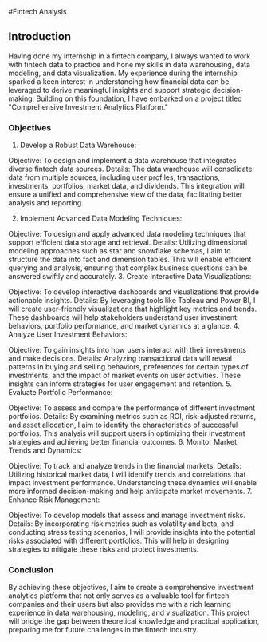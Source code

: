 #Fintech Analysis

## Introduction
Having done my internship in a fintech company, I always wanted to work with fintech data to practice and hone my skills in data warehousing, data modeling, and data visualization. My experience during the internship sparked a keen interest in understanding how financial data can be leveraged to derive meaningful insights and support strategic decision-making. Building on this foundation, I have embarked on a project titled "Comprehensive Investment Analytics Platform."

### Objectives
1. Develop a Robust Data Warehouse:

Objective: To design and implement a data warehouse that integrates diverse fintech data sources.
Details: The data warehouse will consolidate data from multiple sources, including user profiles, transactions, investments, portfolios, market data, and dividends. This integration will ensure a unified and comprehensive view of the data, facilitating better analysis and reporting.

2. Implement Advanced Data Modeling Techniques:

Objective: To design and apply advanced data modeling techniques that support efficient data storage and retrieval.
Details: Utilizing dimensional modeling approaches such as star and snowflake schemas, I aim to structure the data into fact and dimension tables. This will enable efficient querying and analysis, ensuring that complex business questions can be answered swiftly and accurately.
3. Create Interactive Data Visualizations:

Objective: To develop interactive dashboards and visualizations that provide actionable insights.
Details: By leveraging tools like Tableau and Power BI, I will create user-friendly visualizations that highlight key metrics and trends. These dashboards will help stakeholders understand user investment behaviors, portfolio performance, and market dynamics at a glance.
4. Analyze User Investment Behaviors:

Objective: To gain insights into how users interact with their investments and make decisions.
Details: Analyzing transactional data will reveal patterns in buying and selling behaviors, preferences for certain types of investments, and the impact of market events on user activities. These insights can inform strategies for user engagement and retention.
5. Evaluate Portfolio Performance:

Objective: To assess and compare the performance of different investment portfolios.
Details: By examining metrics such as ROI, risk-adjusted returns, and asset allocation, I aim to identify the characteristics of successful portfolios. This analysis will support users in optimizing their investment strategies and achieving better financial outcomes.
6. Monitor Market Trends and Dynamics:

Objective: To track and analyze trends in the financial markets.
Details: Utilizing historical market data, I will identify trends and correlations that impact investment performance. Understanding these dynamics will enable more informed decision-making and help anticipate market movements.
7. Enhance Risk Management:

Objective: To develop models that assess and manage investment risks.
Details: By incorporating risk metrics such as volatility and beta, and conducting stress testing scenarios, I will provide insights into the potential risks associated with different portfolios. This will help in designing strategies to mitigate these risks and protect investments.

### Conclusion
By achieving these objectives, I aim to create a comprehensive investment analytics platform that not only serves as a valuable tool for fintech companies and their users but also provides me with a rich learning experience in data warehousing, modeling, and visualization. This project will bridge the gap between theoretical knowledge and practical application, preparing me for future challenges in the fintech industry.
